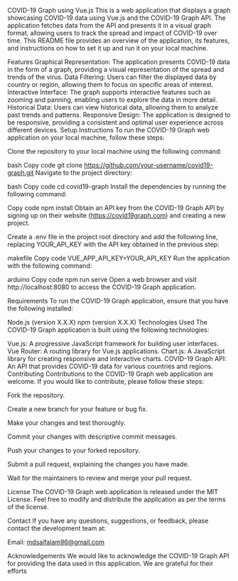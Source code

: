 COVID-19 Graph using Vue.js
This is a web application that displays a graph showcasing COVID-19 data using Vue.js and the COVID-19 Graph API. The application fetches data from the API and presents it in a visual graph format, allowing users to track the spread and impact of COVID-19 over time. This README file provides an overview of the application, its features, and instructions on how to set it up and run it on your local machine.

Features
Graphical Representation: The application presents COVID-19 data in the form of a graph, providing a visual representation of the spread and trends of the virus.
Data Filtering: Users can filter the displayed data by country or region, allowing them to focus on specific areas of interest.
Interactive Interface: The graph supports interactive features such as zooming and panning, enabling users to explore the data in more detail.
Historical Data: Users can view historical data, allowing them to analyze past trends and patterns.
Responsive Design: The application is designed to be responsive, providing a consistent and optimal user experience across different devices.
Setup Instructions
To run the COVID-19 Graph web application on your local machine, follow these steps:

Clone the repository to your local machine using the following command:

bash
Copy code
git clone https://github.com/your-username/covid19-graph.git
Navigate to the project directory:

bash
Copy code
cd covid19-graph
Install the dependencies by running the following command:

Copy code
npm install
Obtain an API key from the COVID-19 Graph API by signing up on their website (https://covid19graph.com) and creating a new project.

Create a .env file in the project root directory and add the following line, replacing YOUR_API_KEY with the API key obtained in the previous step:

makefile
Copy code
VUE_APP_API_KEY=YOUR_API_KEY
Run the application with the following command:

arduino
Copy code
npm run serve
Open a web browser and visit http://localhost:8080 to access the COVID-19 Graph application.

Requirements
To run the COVID-19 Graph application, ensure that you have the following installed:

Node.js (version X.X.X)
npm (version X.X.X)
Technologies Used
The COVID-19 Graph application is built using the following technologies:

Vue.js: A progressive JavaScript framework for building user interfaces.
Vue Router: A routing library for Vue.js applications.
Chart.js: A JavaScript library for creating responsive and interactive charts.
COVID-19 Graph API: An API that provides COVID-19 data for various countries and regions.
Contributing
Contributions to the COVID-19 Graph web application are welcome. If you would like to contribute, please follow these steps:

Fork the repository.

Create a new branch for your feature or bug fix.

Make your changes and test thoroughly.

Commit your changes with descriptive commit messages.

Push your changes to your forked repository.

Submit a pull request, explaining the changes you have made.

Wait for the maintainers to review and merge your pull request.

License
The COVID-19 Graph web application is released under the MIT License. Feel free to modify and distribute the application as per the terms of the license.

Contact
If you have any questions, suggestions, or feedback, please contact the development team at:

Email: mdsaifalam96@gmail.com

Acknowledgements
We would like to acknowledge the COVID-19 Graph API for providing the data used in this application. We are grateful for their efforts

